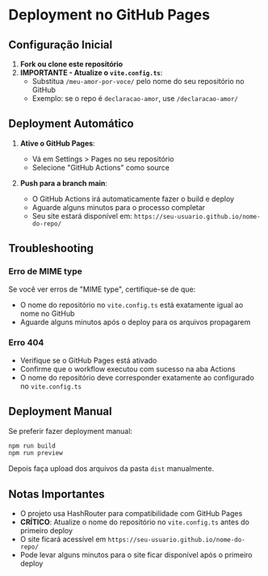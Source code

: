 
# Deployment no GitHub Pages

## Configuração Inicial

1. **Fork ou clone este repositório**
2. **IMPORTANTE - Atualize o `vite.config.ts`**: 
   - Substitua `/meu-amor-por-voce/` pelo nome do seu repositório no GitHub
   - Exemplo: se o repo é `declaracao-amor`, use `/declaracao-amor/`

## Deployment Automático

1. **Ative o GitHub Pages**:
   - Vá em Settings > Pages no seu repositório
   - Selecione "GitHub Actions" como source

2. **Push para a branch main**:
   - O GitHub Actions irá automaticamente fazer o build e deploy
   - Aguarde alguns minutos para o processo completar
   - Seu site estará disponível em: `https://seu-usuario.github.io/nome-do-repo/`

## Troubleshooting

### Erro de MIME type
Se você ver erros de "MIME type", certifique-se de que:
- O nome do repositório no `vite.config.ts` está exatamente igual ao nome no GitHub
- Aguarde alguns minutos após o deploy para os arquivos propagarem

### Erro 404
- Verifique se o GitHub Pages está ativado
- Confirme que o workflow executou com sucesso na aba Actions
- O nome do repositório deve corresponder exatamente ao configurado no `vite.config.ts`

## Deployment Manual

Se preferir fazer deployment manual:

```bash
npm run build
npm run preview
```

Depois faça upload dos arquivos da pasta `dist` manualmente.

## Notas Importantes

- O projeto usa HashRouter para compatibilidade com GitHub Pages
- **CRÍTICO**: Atualize o nome do repositório no `vite.config.ts` antes do primeiro deploy
- O site ficará acessível em `https://seu-usuario.github.io/nome-do-repo/`
- Pode levar alguns minutos para o site ficar disponível após o primeiro deploy
